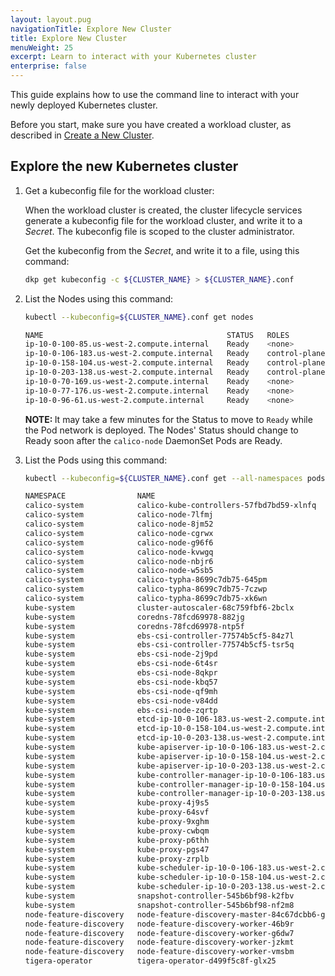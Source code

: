 ```yaml
---
layout: layout.pug
navigationTitle: Explore New Cluster
title: Explore New Cluster
menuWeight: 25
excerpt: Learn to interact with your Kubernetes cluster
enterprise: false
---
```


This guide explains how to use the command line to interact with your newly deployed Kubernetes cluster.

Before you start, make sure you have created a workload cluster, as described in [Create a New Cluster][createnewcluster].

## Explore the new Kubernetes cluster

1.  Get a kubeconfig file for the workload cluster:

    When the workload cluster is created, the cluster lifecycle services generate a kubeconfig file for the workload cluster, and write it to a _Secret_. The kubeconfig file is scoped to the cluster administrator.

    Get the kubeconfig from the _Secret_, and write it to a file, using this command:

    ```bash
    dkp get kubeconfig -c ${CLUSTER_NAME} > ${CLUSTER_NAME}.conf
    ```

1.  List the Nodes using this command:

    ```bash
    kubectl --kubeconfig=${CLUSTER_NAME}.conf get nodes
    ```

    ```sh
	NAME                                         STATUS   ROLES                  AGE     VERSION
	ip-10-0-100-85.us-west-2.compute.internal    Ready    <none>                 8m13s   v1.22.8
	ip-10-0-106-183.us-west-2.compute.internal   Ready    control-plane,master   6m22s   v1.22.8
	ip-10-0-158-104.us-west-2.compute.internal   Ready    control-plane,master   8m58s   v1.22.8
	ip-10-0-203-138.us-west-2.compute.internal   Ready    control-plane,master   7m52s   v1.22.8
	ip-10-0-70-169.us-west-2.compute.internal    Ready    <none>                 8m14s   v1.22.8
	ip-10-0-77-176.us-west-2.compute.internal    Ready    <none>                 8m11s   v1.22.8
	ip-10-0-96-61.us-west-2.compute.internal     Ready    <none>                 8m12s   v1.22.8
    ```

    <p class="message--note"><strong>NOTE: </strong>It may take a few minutes for the Status to move to <code>Ready</code> while the Pod network is deployed. The Nodes' Status should change to Ready soon after the <code>calico-node</code> DaemonSet Pods are Ready.</p>

1.  List the Pods using this command:

    ```bash
    kubectl --kubeconfig=${CLUSTER_NAME}.conf get --all-namespaces pods
    ```

    ```sh
	NAMESPACE                NAME                                                                 READY   STATUS     RESTARTS        AGE
	calico-system            calico-kube-controllers-57fbd7bd59-xlnfq                             1/1     Running    0               9m41s
	calico-system            calico-node-7lfmj                                                    1/1     Running    0               9m2s
	calico-system            calico-node-8jm52                                                    1/1     Running    0               9m41s
	calico-system            calico-node-cgrwx                                                    1/1     Running    0               9m23s
	calico-system            calico-node-g96f6                                                    1/1     Running    0               9m22s
	calico-system            calico-node-kvwgq                                                    1/1     Running    0               9m21s
	calico-system            calico-node-nbjr6                                                    1/1     Running    0               7m32s
	calico-system            calico-node-w5sb5                                                    1/1     Running    0               9m24s
	calico-system            calico-typha-8699c7db75-645pm                                        1/1     Running    0               9m22s
	calico-system            calico-typha-8699c7db75-7czwp                                        1/1     Running    0               9m12s
	calico-system            calico-typha-8699c7db75-xk6wn                                        1/1     Running    0               9m41s
	kube-system              cluster-autoscaler-68c759fbf6-2bclx                                  0/1     Init:0/1   0               10m
	kube-system              coredns-78fcd69978-882jg                                             1/1     Running    0               10m
	kube-system              coredns-78fcd69978-ntp5f                                             1/1     Running    0               10m
	kube-system              ebs-csi-controller-77574b5cf5-84z7l                                  6/6     Running    0               10m
	kube-system              ebs-csi-controller-77574b5cf5-tsr5q                                  6/6     Running    0               10m
	kube-system              ebs-csi-node-2j9pd                                                   3/3     Running    0               9m23s
	kube-system              ebs-csi-node-6t4sr                                                   3/3     Running    0               9m2s
	kube-system              ebs-csi-node-8qkpr                                                   3/3     Running    0               10m
	kube-system              ebs-csi-node-kbq57                                                   3/3     Running    0               9m24s
	kube-system              ebs-csi-node-qf9mh                                                   3/3     Running    0               9m22s
	kube-system              ebs-csi-node-v84dd                                                   3/3     Running    0               9m21s
	kube-system              ebs-csi-node-zqrtp                                                   3/3     Running    0               7m32s
	kube-system              etcd-ip-10-0-106-183.us-west-2.compute.internal                      1/1     Running    0               7m31s
	kube-system              etcd-ip-10-0-158-104.us-west-2.compute.internal                      1/1     Running    0               10m
	kube-system              etcd-ip-10-0-203-138.us-west-2.compute.internal                      1/1     Running    0               9m1s
	kube-system              kube-apiserver-ip-10-0-106-183.us-west-2.compute.internal            1/1     Running    0               7m31s
	kube-system              kube-apiserver-ip-10-0-158-104.us-west-2.compute.internal            1/1     Running    0               10m
	kube-system              kube-apiserver-ip-10-0-203-138.us-west-2.compute.internal            1/1     Running    0               9m1s
	kube-system              kube-controller-manager-ip-10-0-106-183.us-west-2.compute.internal   1/1     Running    0               7m31s
	kube-system              kube-controller-manager-ip-10-0-158-104.us-west-2.compute.internal   1/1     Running    1 (8m51s ago)   10m
	kube-system              kube-controller-manager-ip-10-0-203-138.us-west-2.compute.internal   1/1     Running    0               9m2s
	kube-system              kube-proxy-4j9s5                                                     1/1     Running    0               9m23s
	kube-system              kube-proxy-64svf                                                     1/1     Running    0               9m2s
	kube-system              kube-proxy-9xghm                                                     1/1     Running    0               7m32s
	kube-system              kube-proxy-cwbqm                                                     1/1     Running    0               9m24s
	kube-system              kube-proxy-p6thh                                                     1/1     Running    0               9m22s
	kube-system              kube-proxy-pgs47                                                     1/1     Running    0               9m21s
	kube-system              kube-proxy-zrplb                                                     1/1     Running    0               10m
	kube-system              kube-scheduler-ip-10-0-106-183.us-west-2.compute.internal            1/1     Running    0               7m31s
	kube-system              kube-scheduler-ip-10-0-158-104.us-west-2.compute.internal            1/1     Running    1 (8m51s ago)   10m
	kube-system              kube-scheduler-ip-10-0-203-138.us-west-2.compute.internal            1/1     Running    0               9m2s
	kube-system              snapshot-controller-545b6bf98-k2fbv                                  1/1     Running    0               10m
	kube-system              snapshot-controller-545b6bf98-nf2m8                                  1/1     Running    0               10m
	node-feature-discovery   node-feature-discovery-master-84c67dcbb6-gqfq8                       1/1     Running    0               10m
	node-feature-discovery   node-feature-discovery-worker-46b9r                                  1/1     Running    0               8m12s
	node-feature-discovery   node-feature-discovery-worker-g6dw7                                  1/1     Running    0               8m12s
	node-feature-discovery   node-feature-discovery-worker-jzkmt                                  1/1     Running    0               8m12s
	node-feature-discovery   node-feature-discovery-worker-vmsbm                                  1/1     Running    0               8m12s
	tigera-operator          tigera-operator-d499f5c8f-glx25                                      1/1     Running    1 (8m51s ago)   10m
    ```

[install_docker]: https://docs.docker.com/get-docker/
[install_clusterawsadm]: https://github.com/kubernetes-sigs/cluster-api-provider-aws/releases
[install_kubectl]: https://kubernetes.io/docs/tasks/tools/install-kubectl/
[aws_credentials]: https://docs.aws.amazon.com/cli/latest/userguide/cli-configure-profiles.html
[capa]: https://github.com/kubernetes-sigs/cluster-api-provider-aws
[createnewcluster]: ../new
